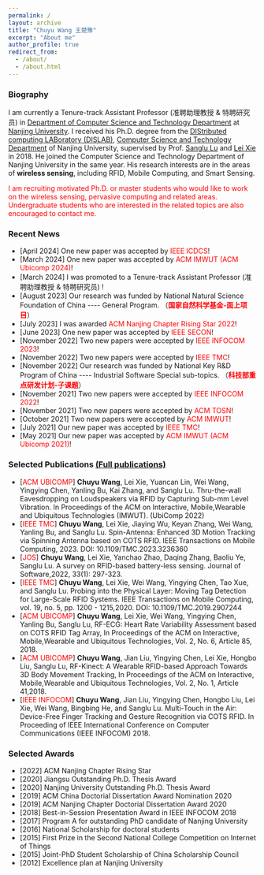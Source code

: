 ```yaml
---
permalink: /
layout: archive
title: "Chuyu Wang 王楚豫"
excerpt: "About me"
author_profile: true
redirect_from: 
  - /about/
  - /about.html
---
```


### Biography 

I am currently a Tenure-track Assistant Professor (准聘助理教授 & 特聘研究员) in [Department of Computer Science and Technology Department](http://cs.nju.edu.cn/) at [Nanjing University](http://www.nju.edu.cn/). I  received his Ph.D. degree from the [DIStributed computing LABoratory (DISLAB)](http://dislab.nju.edu.cn/), [Computer Science and Technology Department](http://cs.nju.edu.cn/) of Nanjing University, supervised by Prof. [Sanglu Lu](http://cs.nju.edu.cn/58/1e/c2639a153630/page.htm) and [Lei Xie](http://cs.nju.edu.cn/lxie) in 2018. He joined the Computer Science and Technology Department of Nanjing University in the same year. His research interests are in the areas of **wireless sensing**, including RFID, Mobile Computing, and Smart Sensing.

<font color="red">I am recruiting motivated Ph.D. or master students who would like to work on the wireless sensing, pervasive computing and related areas. Undergraduate students who are interested in the related topics are also encouraged to contact me. </font>

### Recent News

- [April 2024] One new paper was accepted by <font color="red">IEEE ICDCS</font>!
- [March 2024] One new paper was accepted by <font color="red">ACM IMWUT (ACM Ubicomp 2024)</font>!
- [March 2024] I was promoted to a Tenure-track Assistant Professor (准聘助理教授 & 特聘研究员) !
- [August 2023] Our research was funded by National Natural Science Foundation of China ---- General Program. （<font color="red"><b>国家自然科学基金-面上项目</b></font>）
- [July 2023] I was awarded  <font color="red">ACM Nanjing Chapter Rising Star 2022</font>! 
- [June 2023] One new paper was accepted by <font color="red">IEEE SECON</font>!
- [November 2022] Two new papers were accepted by <font color="red">IEEE INFOCOM 2023</font>!
- [November 2022] Two new papers were accepted by <font color="red">IEEE TMC</font>!
- [November 2022] Our research was funded by National Key R&D Program of China ---- Industrial Software Special sub-topics. （<font color="red"><b>科技部重点研发计划-子课题</b></font>）
- [November 2021] Two new papers were accepted by <font color="red">IEEE INFOCOM 2022</font>!
- [November 2021] Two new papers were accepted by <font color="red">ACM TOSN</font>!
- [October 2021] Two new papers were accepted by <font color="red">ACM IMWUT</font>!
- [July 2021] Our new paper was accepted by <font color="red">IEEE TMC</font>!
- [May 2021] Our new paper was accepted by <font color="red">ACM IMWUT (ACM Ubicomp 2021)</font>!
<!-- - [November 2020] Our new paper was accepted by <font color="red">IEEE TMC</font>!-->
<!-- - [April 2020] Our new paper was accepted by IEEE IWQoS 2020! -->



### Selected Publications    [(Full publications)](https://chuyunju.github.io/publications/)

- [<font color="red">ACM UBICOMP</font>] **Chuyu Wang**, Lei Xie, Yuancan Lin, Wei Wang, Yingying Chen, Yanling Bu, Kai Zhang, and Sanglu Lu. Thru-the-wall Eavesdropping on Loudspeakers via RFID by Capturing Sub-mm Level Vibration. In Proceedings of the ACM on Interactive, Mobile,Wearable and Ubiquitous Technologies (IMWUT). (UbiComp 2022)
- [<font color="red">IEEE TMC</font>] **Chuyu Wang**,  Lei Xie, Jiaying Wu, Keyan Zhang, Wei Wang, Yanling Bu, and Sanglu Lu. Spin-Antenna: Enhanced 3D Motion Tracking via Spinning Antenna based on COTS RFID. IEEE Transactions on Mobile Computing, 2023. DOI: 10.1109/TMC.2023.3236360
- [<font color="red">JOS</font>] **Chuyu Wang**, Lei Xie, Yanchao Zhao, Daqing Zhang, Baoliu Ye, Sanglu Lu. A survey on RFID-based battery-less sensing. Journal of Software,2022, 33(1): 297-323.
- [<font color="red">IEEE TMC</font>] **Chuyu Wang**, Lei Xie, Wei Wang, Yingying Chen, Tao Xue, and Sanglu Lu. Probing into the Physical Layer: Moving Tag Detection for Large-Scale RFID Systems. IEEE Transactions on Mobile Computing, vol. 19, no. 5, pp. 1200 - 1215,2020. DOI: 10.1109/TMC.2019.2907244 
- [<font color="red">ACM UBICOMP</font>] **Chuyu Wang**, Lei Xie, Wei Wang, Yingying Chen, Yanling Bu, Sanglu Lu, RF-ECG: Heart Rate Variability Assessment based on COTS RFID Tag Array, In Proceedings of the ACM on Interactive, Mobile,Wearable and Ubiquitous Technologies, Vol. 2, No. 6, Article 85, 2018.
- [<font color="red">ACM UBICOMP</font>] **Chuyu Wang**, Jian Liu, Yingying Chen, Lei Xie, Hongbo Liu, Sanglu Lu, RF-Kinect: A Wearable RFID-based Approach Towards 3D Body Movement Tracking, In Proceedings of the ACM on Interactive, Mobile,Wearable and Ubiquitous Technologies, Vol. 2, No. 1, Article 41,2018. 
- [<font color="red">IEEE INFOCOM</font>] **Chuyu Wang**, Jian Liu, Yingying Chen, Hongbo Liu, Lei Xie, Wei Wang, Bingbing He, and Sanglu Lu. Multi-Touch in the Air: Device-Free Finger Tracking and Gesture Recognition via COTS RFID. In Proceeding of IEEE International Conference on Computer Communications (IEEE INFOCOM) 2018.

### Selected Awards 

* [2022] ACM Nanjing Chapter Rising Star
* [2020] Jiangsu Outstanding Ph.D. Thesis Award
* [2020] Nanjing University Outstanding Ph.D. Thesis Award
* [2019] ACM China Doctorial Dissertation Award Nomination 2020
* [2019] ACM Nanjing Chapter Doctorial Dissertation Award 2020
* [2018] Best-in-Session Presentation Award in IEEE INFOCOM 2018
* [2017] Program A for outstanding PhD candidate of Nanjing University
* [2016] National Scholarship for doctoral students
* [2015] First Prize in the Second National College Competition on Internet of Things
* [2015] Joint-PhD Student Scholarship of China Scholarship Council
* [2012] Excellence plan at Nanjing University